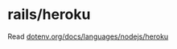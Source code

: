 # rails/heroku

Read [dotenv.org/docs/languages/nodejs/heroku](https://dotenv.org/docs/frameworks/rails/heroku)
